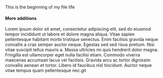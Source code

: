 This is the beginning of my file life



#### More additions
Lorem ipsum dolor sit amet, consectetur adipiscing elit, sed do eiusmod tempor incididunt ut labore et dolore magna aliqua. Vitae sapien pellentesque habitant morbi tristique senectus. Enim facilisis gravida neque convallis a cras semper auctor neque. Egestas sed sed risus pretium. Nisi vitae suscipit tellus mauris a. Massa ultricies mi quis hendrerit dolor magna. Fringilla est ullamcorper eget nulla facilisi etiam. Commodo viverra maecenas accumsan lacus vel facilisis. Gravida arcu ac tortor dignissim convallis aenean et tortor. Libero id faucibus nisl tincidunt. Auctor neque vitae tempus quam pellentesque nec.git 